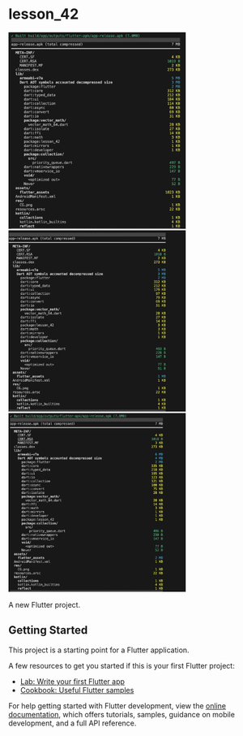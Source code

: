 # lesson_42

<img src="assets/task1_after.png" width="350" title="hover text">
<img src="assets/task2.png" width="350" title="hover text">
<img src="assets/task3.png" width="350" title="hover text">

A new Flutter project.

## Getting Started

This project is a starting point for a Flutter application.

A few resources to get you started if this is your first Flutter project:

- [Lab: Write your first Flutter app](https://docs.flutter.dev/get-started/codelab)
- [Cookbook: Useful Flutter samples](https://docs.flutter.dev/cookbook)

For help getting started with Flutter development, view the
[online documentation](https://docs.flutter.dev/), which offers tutorials,
samples, guidance on mobile development, and a full API reference.
